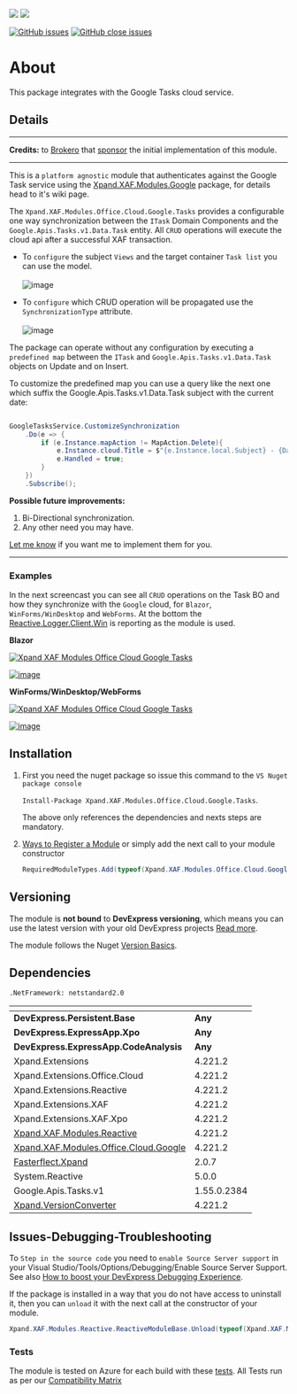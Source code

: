 ![](https://xpandshields.azurewebsites.net/nuget/v/Xpand.XAF.Modules.Office.Cloud.Google.Tasks.svg?&style=flat) ![](https://xpandshields.azurewebsites.net/nuget/dt/Xpand.XAF.Modules.Office.Cloud.Google.Tasks.svg?&style=flat)

[![GitHub issues](https://xpandshields.azurewebsites.net/github/issues/eXpandFramework/expand/Office.Cloud.Google.Tasks.svg)](https://github.com/eXpandFramework/eXpand/issues?utf8=%E2%9C%93&q=is%3Aissue+is%3Aopen+sort%3Aupdated-desc+label%3AReactive.XAF+label%3AOffice.Cloud.Google.Tasks) [![GitHub close issues](https://xpandshields.azurewebsites.net/github/issues-closed/eXpandFramework/eXpand/Office.Cloud.Google.Tasks.svg)](https://github.com/eXpandFramework/eXpand/issues?utf8=%E2%9C%93&q=is%3Aissue+is%3Aclosed+sort%3Aupdated-desc+label%3AReactive.XAF+label%3AOffice.Cloud.Google.Tasks)
# About 

This package integrates with the Google Tasks cloud service.

## Details

---

**Credits:** to [Brokero](https://www.brokero.ch/de/startseite/) that [sponsor](https://github.com/sponsors/apobekiaris) the initial implementation of this module.

---

This is a `platform agnostic` module that authenticates against the Google Task service using the [Xpand.XAF.Modules.Google](https://github.com/eXpandFramework/DevExpress.XAF/tree/master/src/Modules/Office.Cloud.Google) package, for details head to it's wiki page.

The `Xpand.XAF.Modules.Office.Cloud.Google.Tasks` provides a configurable one way synchronization between the `ITask` Domain Components and the `Google.Apis.Tasks.v1.Data.Task` entity.
All `CRUD` operations will execute the cloud api after a successful XAF transaction. 

* To `configure` the subject `Views` and the target container `Task list` you can use the model.</br>  
  ![image](https://user-images.githubusercontent.com/159464/90819442-aab6c580-e338-11ea-8f9c-6e87f7dc35e9.png)

* To `configure` which CRUD operation will be propagated use the `SynchronizationType` attribute.</br>  
![image](https://user-images.githubusercontent.com/159464/90819817-20bb2c80-e339-11ea-9ed7-3a636753ecda.png)

The package can operate without any configuration by executing a `predefined map` between the `ITask` and `Google.Apis.Tasks.v1.Data.Task` objects on Update and on Insert.

To customize the predefined map you can use a query like the next one which suffix the Google.Apis.Tasks.v1.Data.Task subject with the current date:

```cs

GoogleTasksService.CustomizeSynchronization
    .Do(e => {
        if (e.Instance.mapAction != MapAction.Delete){
            e.Instance.cloud.Title = $"{e.Instance.local.Subject} - {DateTime.Now}";
            e.Handled = true;
        }
    })
    .Subscribe();

```


**Possible future improvements:**

1. Bi-Directional synchronization.
1. Any other need you may have.

[Let me know](https://github.com/sponsors/apobekiaris) if you want me to implement them for you.

---

### Examples

In the next screencast you can see all `CRUD` operations on the Task BO and how they synchronize with the `Google` cloud, for `Blazor`, `WinForms/WinDesktop` and `WebForms`. At the bottom the [Reactive.Logger.Client.Win](https://github.com/eXpandFramework/DevExpress.XAF/tree/master/src/Modules/Reactive.Logger.Client.Win) is reporting as the module is used.

**Blazor**

<twitter tags="#Blazor">

[![Xpand XAF Modules Office Cloud Google Tasks](https://user-images.githubusercontent.com/159464/99307934-dd9d2680-285f-11eb-8b74-869ccabffc19.gif)
](https://youtu.be/tfiWaC-4UVA)

</twitter>

[![image](https://user-images.githubusercontent.com/159464/87556331-2fba1980-c6bf-11ea-8a10-e525dda86364.png)](https://youtu.be/tfiWaC-4UVA)


**WinForms/WinDesktop/WebForms**

<twitter tags="#Winforms #WebForms">

[![Xpand XAF Modules Office Cloud Google Tasks](https://user-images.githubusercontent.com/159464/90682880-56dfaa00-e26e-11ea-981b-d6179572e945.gif)
](https://youtu.be/rxEnuRzY-PA)

</twitter>

[![image](https://user-images.githubusercontent.com/159464/87556331-2fba1980-c6bf-11ea-8a10-e525dda86364.png)](https://youtu.be/rxEnuRzY-PA)

## Installation 
1. First you need the nuget package so issue this command to the `VS Nuget package console` 

   `Install-Package Xpand.XAF.Modules.Office.Cloud.Google.Tasks`.

    The above only references the dependencies and nexts steps are mandatory.

2. [Ways to Register a Module](https://documentation.devexpress.com/eXpressAppFramework/118047/Concepts/Application-Solution-Components/Ways-to-Register-a-Module)
or simply add the next call to your module constructor
    ```cs
    RequiredModuleTypes.Add(typeof(Xpand.XAF.Modules.Office.Cloud.Google.TasksModule));
    ```
## Versioning
The module is **not bound** to **DevExpress versioning**, which means you can use the latest version with your old DevExpress projects [Read more](https://github.com/eXpandFramework/XAF/tree/master/tools/Xpand.VersionConverter).

The module follows the Nuget [Version Basics](https://docs.microsoft.com/en-us/nuget/reference/package-versioning#version-basics).
## Dependencies
`.NetFramework: netstandard2.0`

|<!-- -->|<!-- -->
|----|----
|**DevExpress.Persistent.Base**|**Any**
 |**DevExpress.ExpressApp.Xpo**|**Any**
 |**DevExpress.ExpressApp.CodeAnalysis**|**Any**
|Xpand.Extensions|4.221.2
 |Xpand.Extensions.Office.Cloud|4.221.2
 |Xpand.Extensions.Reactive|4.221.2
 |Xpand.Extensions.XAF|4.221.2
 |Xpand.Extensions.XAF.Xpo|4.221.2
 |[Xpand.XAF.Modules.Reactive](https://github.com/eXpandFramework/Reactive.XAF/tree/master/src/Modules/Xpand.XAF.Modules.Reactive)|4.221.2
 |[Xpand.XAF.Modules.Office.Cloud.Google](https://github.com/eXpandFramework/Reactive.XAF/tree/master/src/Modules/Xpand.XAF.Modules.Office.Cloud.Google)|4.221.2
 |[Fasterflect.Xpand](https://github.com/eXpandFramework/Fasterflect)|2.0.7
 |System.Reactive|5.0.0
 |Google.Apis.Tasks.v1|1.55.0.2384
 |[Xpand.VersionConverter](https://github.com/eXpandFramework/Reactive.XAF/tree/master/tools/Xpand.VersionConverter)|4.221.2

## Issues-Debugging-Troubleshooting

To `Step in the source code` you need to `enable Source Server support` in your Visual Studio/Tools/Options/Debugging/Enable Source Server Support. See also [How to boost your DevExpress Debugging Experience](https://github.com/eXpandFramework/DevExpress.XAF/wiki/How-to-boost-your-DevExpress-Debugging-Experience#1-index-the-symbols-to-your-custom-devexpresss-installation-location).

If the package is installed in a way that you do not have access to uninstall it, then you can `unload` it with the next call at the constructor of your module.
```cs
Xpand.XAF.Modules.Reactive.ReactiveModuleBase.Unload(typeof(Xpand.XAF.Modules.Office.Cloud.Google.Tasks.Office.Office.Cloud.Google.TasksModule))
```

### Tests
The module is tested on Azure for each build with these [tests](https://github.com/eXpandFramework/Packages/tree/master/src/Tests/Xpand.XAF.s.Office.Office.Cloud.Google.Tasks.Office.Office.Cloud.Google.Tasks). 
All Tests run as per our [Compatibility Matrix](https://github.com/eXpandFramework/DevExpress.XAF#compatibility-matrix)

